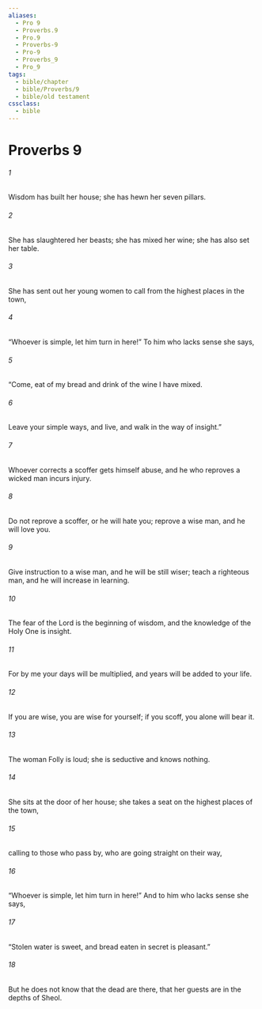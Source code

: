 ```yaml
---
aliases:
  - Pro 9
  - Proverbs.9
  - Pro.9
  - Proverbs-9
  - Pro-9
  - Proverbs_9
  - Pro_9
tags:
  - bible/chapter
  - bible/Proverbs/9
  - bible/old testament
cssclass:
  - bible
---
```


# Proverbs 9

###### 1
Wisdom has built her house; she has hewn her seven pillars.
###### 2
She has slaughtered her beasts; she has mixed her wine; she has also set her table.
###### 3
She has sent out her young women to call from the highest places in the town,
###### 4
“Whoever is simple, let him turn in here!” To him who lacks sense she says,
###### 5
“Come, eat of my bread and drink of the wine I have mixed.
###### 6
Leave your simple ways, and live, and walk in the way of insight.”
###### 7
Whoever corrects a scoffer gets himself abuse, and he who reproves a wicked man incurs injury.
###### 8
Do not reprove a scoffer, or he will hate you; reprove a wise man, and he will love you.
###### 9
Give instruction to a wise man, and he will be still wiser; teach a righteous man, and he will increase in learning.
###### 10
The fear of the Lord is the beginning of wisdom, and the knowledge of the Holy One is insight.
###### 11
For by me your days will be multiplied, and years will be added to your life.
###### 12
If you are wise, you are wise for yourself; if you scoff, you alone will bear it.
###### 13
The woman Folly is loud; she is seductive and knows nothing.
###### 14
She sits at the door of her house; she takes a seat on the highest places of the town,
###### 15
calling to those who pass by, who are going straight on their way,
###### 16
“Whoever is simple, let him turn in here!” And to him who lacks sense she says,
###### 17
“Stolen water is sweet, and bread eaten in secret is pleasant.”
###### 18
But he does not know that the dead are there, that her guests are in the depths of Sheol.


